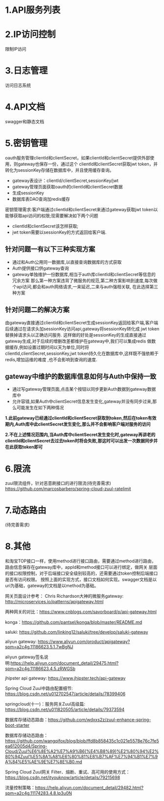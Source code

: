 
# 1.API服务列表

# 2.IP访问控制
限制IP访问

# 3.日志管理
访问日志系统

# 4.API文档
swagger和静态文档

# 5.密钥管理
oauth服务管理clientId和clientSecret，如果clientId和clientSecret提供外部使用，则gateway也保存一份，通过这个
clientId和clientSecret获取jwt token，并转化为sessionKey存储在数据库中，并且使用缓存查询。

- gateway表设计：clientId/clientSecret,sessionKey/jwt
- gateway管理页面获取oauth的clientId和clientSecret数据
- 生成sessionKey
- 数据库表DAO查询加redis缓存

密钥管理需求:客户端通过clientId和clientSecret来通过gateway获取jwt token以能够获取api访问的权限;现需要解决如下两个问题
- clientId和clientSecret该怎样获取;
- jwt token需要以sessionKey的方式返回给客户端.

## 针对问题一有以下三种实现方案
- 通过和Auth公用同一数据库,以直接查询数据库的方式获取
- Auth提供接口供gateway查询
- gateway单独维护一份数据库,相当于auth库clientId和clientSecret等信息的冗余方案
那么第一种方案违背了微服务的规范,第二种方案影响到速度,每次做个api访问,都会和auth网络请求,一来延迟,二来与auth强相关联,
在此选择第三种方案

## 针对问题二的解决方案
由gateway直接通过clientId和clientSecret生成sessionKey返回给客户端,客户端后续通过在请求头加sessionKey访问api,gateway将sessionKey转化成
jwt token替换掉请求头以正确访问服务. 这样做的好处是sessionKey的生成直接通过gateway生成,对于后续的增删改差都维护在gateway中,我们可以集成redis
做数据缓存,例如设置过期时间以天为单位,同时将clientId,clientSecret,sessionKey,jwt token持久化在数据库中,这样既不强依赖于redis,增加运维的难度
,也不会影响到查询的速度.

## gateway中维护的数据库信息如何与Auth中保持一致
- 通过写gateway管理页面,点击某个按钮以同步更新Auth数据到gateway数据库中
- 允许容错,如果Auth中clientSecret信息发生变化,gateway并没有同步过来,那么可能发生在如下两种情况


**1.此前gateway已经通过clientId和clientSecret获取到token,然后在token有效期内,Auth库中此clientSecret发生变化,那么并不会影响客户端对服务的访问**

**2.不在上述情况范围内,当Auth库中clientSecret发生变化时,gateway再讲老的clientId和clientSecret去过去token时将会失败,那这时可以出发一次数据同步并在此获取token即可**


# 6.限流
zuul限流组件，针对恶意刷接口的进行限流(待完善需求) https://github.com/marcosbarbero/spring-cloud-zuul-ratelimit

# 7.动态路由
(待完善需求)

# 8.其他
和淘宝TOP接口一样，使用method进行接口路由，需要通过method进行路由，路由信息保存在gateway库中，appId和method接口可以进行绑定，做网关
层面的接口权限控制，对于后端接口安全级别较高的，还需要通过token控制后端接口是否有访问权限。
按照上面的实现方式，接口文档如何实现。swagger文档是以uri为基础，gateway的文档是以method为基础。


网关页面设计参考：
Chris Richardson大神的微服务gateway: http://microservices.io/patterns/apigateway.html

两种网关的对比：https://www.cnblogs.com/savorboard/p/api-gateway.html

konga：https://github.com/pantsel/konga/blob/master/README.md

saluki: https://github.com/linking12/saluki/tree/develop/saluki-gateway

aliyun gateway: https://www.aliyun.com/product/apigateway?spm=a2c4g.11186623.5.1.7wBgNJ

aliyun gateway签名说明:https://help.aliyun.com/document_detail/29475.html?spm=a2c4g.11186623.4.5.zRWGSb

jhipster api gateway: https://www.jhipster.tech/api-gateway

Spring Cloud Zuul中路由配置细节: https://blog.csdn.net/u012702547/article/details/78399406

springcloud(十一)：服务网关Zuul高级篇: https://blog.csdn.net/u011820505/article/details/79373594

数据库存储动态路由：https://github.com/wdxxs2z/zuul-enhance-spring-boot-starter

数据库存储动态路由：https://github.com/wangqifox/blog/blob/ffd8b858435c1c021e5578e76c7fe5ea612005d4/Spring-Cloud/Zuul%E6%8E%A2%E7%A9%B6(%E4%B8%89)%E2%80%94%E2%80%94Zuul%E5%8A%A8%E6%80%81%E8%B7%AF%E7%94%B1%E7%9A%84%E5%AE%9E%E7%8E%B0.md

Spring Cloud Zuul网关 Filter、熔断、重试、高可用的使用方式：https://blog.csdn.net/ityouknow/article/details/79215698

流量控制策略：https://help.aliyun.com/document_detail/29482.html?spm=a2c4g.11174283.4.8.lp3u0N